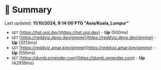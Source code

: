 # 📖 Summary
Last updated: **11/10/2024, 9:14:00 PTG "Asia/Kuala_Lumpur"**

- `GET` [https://hst.ujol.dev](https://hst.ujol.dev) - **Up** (500ms)
- `GET` [https://reddviz.deno.dev/gimme](https://reddviz.deno.dev/gimme) - **Up** (3213ms)
- `GET` [https://reddviz.amar.kim/gimme](https://reddviz.amar.kim/gimme) - **Up** (556ms)
- `GET` [https://dumb.onrender.com](https://dumb.onrender.com) - **Up** (42939ms)
